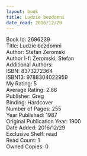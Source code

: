 ```yaml
---
layout: book
title: Ludzie bezdomni 
date_read: 2016/12/29
---
```


Book Id: 2696239<br />
Title: Ludzie bezdomni <br />
Author: Stefan Żeromski<br />
Author l-f: Żeromski, Stefan<br />
Additional Authors: <br />
ISBN: 8373272364<br />
ISBN13: 9788304022959<br />
My Rating: 5<br />
Average Rating: 2.86<br />
Publisher: Greg<br />
Binding: Hardcover<br />
Number of Pages: 255<br />
Year Published: 1987<br />
Original Publication Year: 1900<br />
Date Added: 2016/12/29<br />
Exclusive Shelf: read<br />
Read Count: 1<br />
Owned Copies: 0<br />

